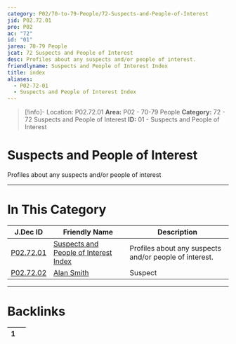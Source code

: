 ```yaml
---
category: P02/70-to-79-People/72-Suspects-and-People-of-Interest
jid: P02.72.01
pro: P02
ac: "72"
id: "01"
jarea: 70-79 People
jcat: 72 Suspects and People of Interest
desc: Profiles about any suspects and/or people of interest.
friendlyname: Suspects and People of Interest Index
title: index
aliases:
  - P02-72-01
  - Suspects and People of Interest Index
---
```

>[!info]- Location: P02.72.01
>**Area:** P02 - 70-79 People
>**Category:** 72 - 72 Suspects and People of Interest
>**ID:** 01 - Suspects and People of Interest

# Suspects and People of Interest

Profiles about any suspects and/or people of interest
 


---
# In This Category

| J.Dec ID                                                                                                          | Friendly Name                                                                                                                         | Description                                            |
| ----------------------------------------------------------------------------------------------------------------- | ------------------------------------------------------------------------------------------------------------------------------------- | ------------------------------------------------------ |
| [P02.72.01](index.md)         | [Suspects and People of Interest Index](index.md) | Profiles about any suspects and/or people of interest. |
| [P02.72.02](./02-Alan-Smith.md) | [Alan Smith](./02-Alan-Smith.md)                    | Suspect                                                |


---
# Backlinks
<div><table class="dataview table-view-table"><thead class="table-view-thead"><tr class="table-view-tr-header"><th class="table-view-th"><span></span><span class="dataview small-text">1</span></th><th class="table-view-th"><span></span></th></tr></thead><tbody class="table-view-tbody"></tbody></table></div>